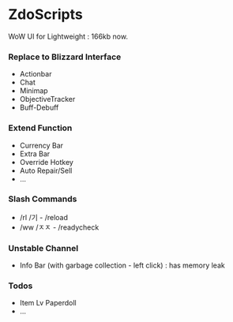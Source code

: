 # ZdoScripts
WoW UI for Lightweight : 166kb now.

### Replace to Blizzard Interface
- Actionbar
- Chat
- Minimap
- ObjectiveTracker
- Buff-Debuff

### Extend Function
- Currency Bar
- Extra Bar
- Override Hotkey
- Auto Repair/Sell
- ...

### Slash Commands
- /rl /기 - /reload
- /ww /ㅈㅈ - /readycheck

### Unstable Channel
- Info Bar (with garbage collection - left click) : has memory leak

### Todos
- Item Lv Paperdoll
- ...
